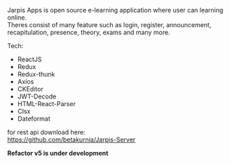 Jarpis Apps is open source e-learning application where user can learning online. <br/>
Theres consist of many feature such as login, register, announcement, recapitulation, presence, theory, exams and many more.<br/>

Tech:
<ul>
  <li>ReactJS</li>
  <li>Redux</li>
   <li>Redux-thunk</li>
   <li>Axios</li>
   <li>CKEditor</li>
   <li>JWT-Decode</li>
   <li>HTML-React-Parser</li>
   <li>Clsx</li>
  <li>Dateformat</li>
</ul>

for rest api download here: <br/>
https://github.com/betakurnia/Jarpis-Server

<strong>Refactor v5 is under development</strong>
